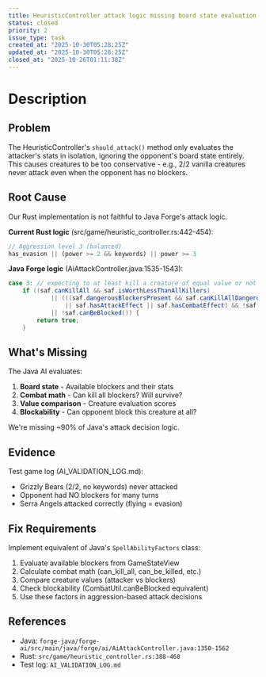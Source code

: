 ```yaml
---
title: HeuristicController attack logic missing board state evaluation
status: closed
priority: 2
issue_type: task
created_at: "2025-10-30T05:28:25Z"
updated_at: "2025-10-30T05:28:25Z"
closed_at: "2025-10-26T01:11:38Z"
---
```


# Description

## Problem

The HeuristicController's `should_attack()` method only evaluates the attacker's stats in isolation, ignoring the opponent's board state entirely. This causes creatures to be too conservative - e.g., 2/2 vanilla creatures never attack even when the opponent has no blockers.

## Root Cause

Our Rust implementation is not faithful to Java Forge's attack logic.

**Current Rust logic** (src/game/heuristic_controller.rs:442-454):
```rust
// Aggression level 3 (balanced)
has_evasion || (power >= 2 && keywords) || power >= 3
```

**Java Forge logic** (AiAttackController.java:1535-1543):
```java
case 3: // expecting to at least kill a creature of equal value or not be blocked
    if ((saf.canKillAll && saf.isWorthLessThanAllKillers)
            || (((saf.dangerousBlockersPresent && saf.canKillAllDangerous)
                || saf.hasAttackEffect || saf.hasCombatEffect) && !saf.canBeKilledByOne)
            || !saf.canBeBlocked()) {
        return true;
    }
```

## What's Missing

The Java AI evaluates:
1. **Board state** - Available blockers and their stats
2. **Combat math** - Can kill all blockers? Will survive?
3. **Value comparison** - Creature evaluation scores
4. **Blockability** - Can opponent block this creature at all?

We're missing ~90% of Java's attack decision logic.

## Evidence

Test game log (AI_VALIDATION_LOG.md):
- Grizzly Bears (2/2, no keywords) never attacked
- Opponent had NO blockers for many turns
- Serra Angels attacked correctly (flying = evasion)

## Fix Requirements

Implement equivalent of Java's `SpellAbilityFactors` class:
1. Evaluate available blockers from GameStateView
2. Calculate combat math (can_kill_all, can_be_killed, etc.)
3. Compare creature values (attacker vs blockers)
4. Check blockability (CombatUtil.canBeBlocked equivalent)
5. Use these factors in aggression-based attack decisions

## References

- Java: `forge-java/forge-ai/src/main/java/forge/ai/AiAttackController.java:1350-1562`
- Rust: `src/game/heuristic_controller.rs:388-468`
- Test log: `AI_VALIDATION_LOG.md`

